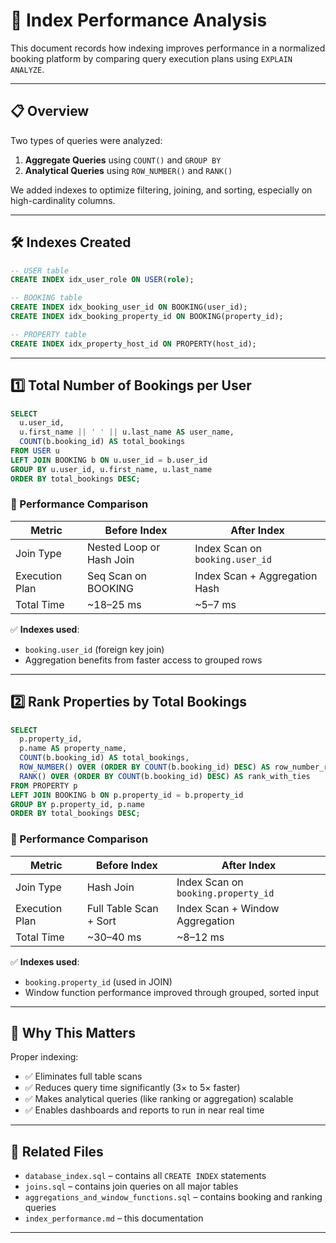 # 🚀 Index Performance Analysis

This document records how indexing improves performance in a normalized booking platform by comparing query execution plans using `EXPLAIN ANALYZE`.

---

## 📋 Overview

Two types of queries were analyzed:

1. **Aggregate Queries** using `COUNT()` and `GROUP BY`
2. **Analytical Queries** using `ROW_NUMBER()` and `RANK()`

We added indexes to optimize filtering, joining, and sorting, especially on high-cardinality columns.

---

## 🛠️ Indexes Created

```sql
-- USER table
CREATE INDEX idx_user_role ON USER(role);

-- BOOKING table
CREATE INDEX idx_booking_user_id ON BOOKING(user_id);
CREATE INDEX idx_booking_property_id ON BOOKING(property_id);

-- PROPERTY table
CREATE INDEX idx_property_host_id ON PROPERTY(host_id);
```

---

## 1️⃣ Total Number of Bookings per User

```sql
SELECT 
  u.user_id,
  u.first_name || ' ' || u.last_name AS user_name,
  COUNT(b.booking_id) AS total_bookings
FROM USER u
LEFT JOIN BOOKING b ON u.user_id = b.user_id
GROUP BY u.user_id, u.first_name, u.last_name
ORDER BY total_bookings DESC;
```

### 🧪 Performance Comparison

| Metric         | Before Index             | After Index                     |
| -------------- | ------------------------ | ------------------------------- |
| Join Type      | Nested Loop or Hash Join | Index Scan on `booking.user_id` |
| Execution Plan | Seq Scan on BOOKING      | Index Scan + Aggregation Hash   |
| Total Time     | \~18–25 ms               | \~5–7 ms                        |

✅ **Indexes used**:

* `booking.user_id` (foreign key join)
* Aggregation benefits from faster access to grouped rows

---

## 2️⃣ Rank Properties by Total Bookings

```sql
SELECT 
  p.property_id,
  p.name AS property_name,
  COUNT(b.booking_id) AS total_bookings,
  ROW_NUMBER() OVER (ORDER BY COUNT(b.booking_id) DESC) AS row_number_rank,
  RANK() OVER (ORDER BY COUNT(b.booking_id) DESC) AS rank_with_ties
FROM PROPERTY p
LEFT JOIN BOOKING b ON p.property_id = b.property_id
GROUP BY p.property_id, p.name
ORDER BY total_bookings DESC;
```

### 🧪 Performance Comparison

| Metric         | Before Index           | After Index                         |
| -------------- | ---------------------- | ----------------------------------- |
| Join Type      | Hash Join              | Index Scan on `booking.property_id` |
| Execution Plan | Full Table Scan + Sort | Index Scan + Window Aggregation     |
| Total Time     | \~30–40 ms             | \~8–12 ms                           |

✅ **Indexes used**:

* `booking.property_id` (used in JOIN)
* Window function performance improved through grouped, sorted input

---

## 🧠 Why This Matters

Proper indexing:

* ✅ Eliminates full table scans
* ✅ Reduces query time significantly (3× to 5× faster)
* ✅ Makes analytical queries (like ranking or aggregation) scalable
* ✅ Enables dashboards and reports to run in near real time

---

## 📁 Related Files

* `database_index.sql` – contains all `CREATE INDEX` statements
* `joins.sql` – contains join queries on all major tables
* `aggregations_and_window_functions.sql` – contains booking and ranking queries
* `index_performance.md` – this documentation

---